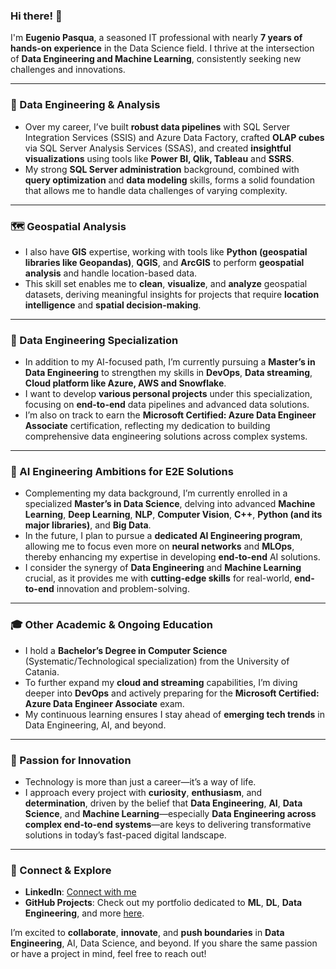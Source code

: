 ### Hi there! 👋

I'm **Eugenio Pasqua**, a seasoned IT professional with nearly **7 years of hands-on experience** in the Data Science field. I thrive at the intersection of **Data Engineering and Machine Learning**, consistently seeking new challenges and innovations.

---

### 🔧 Data Engineering & Analysis
- Over my career, I’ve built **robust data pipelines** with SQL Server Integration Services (SSIS) and Azure Data Factory, crafted **OLAP cubes** via SQL Server Analysis Services (SSAS), and created **insightful visualizations** using tools like **Power BI, Qlik, Tableau** and **SSRS**.  
- My strong **SQL Server administration** background, combined with **query optimization** and **data modeling** skills, forms a solid foundation that allows me to handle data challenges of varying complexity.

---

### 🗺️ Geospatial Analysis
- I also have **GIS** expertise, working with tools like **Python (geospatial libraries like Geopandas)**, **QGIS**, and **ArcGIS** to perform **geospatial analysis** and handle location-based data.  
- This skill set enables me to **clean**, **visualize**, and **analyze** geospatial datasets, deriving meaningful insights for projects that require **location intelligence** and **spatial decision-making**.

---

### 📌 Data Engineering Specialization
- In addition to my AI-focused path, I’m currently pursuing a **Master’s in Data Engineering** to strengthen my skills in **DevOps**, **Data streaming**, **Cloud platform like Azure, AWS and Snowflake**.  
- I want to develop **various personal projects** under this specialization, focusing on **end-to-end** data pipelines and advanced data solutions.  
- I’m also on track to earn the **Microsoft Certified: Azure Data Engineer Associate** certification, reflecting my dedication to building comprehensive data engineering solutions across complex systems.

---

### 🤖 AI Engineering Ambitions for E2E Solutions
- Complementing my data background, I’m currently enrolled in a specialized **Master’s in Data Science**, delving into advanced **Machine Learning**, **Deep Learning**, **NLP**, **Computer Vision**, **C++**, **Python (and its major libraries)**, and **Big Data**.  
- In the future, I plan to pursue a **dedicated AI Engineering program**, allowing me to focus even more on **neural networks** and **MLOps**, thereby enhancing my expertise in developing **end-to-end** AI solutions.  
- I consider the synergy of **Data Engineering** and **Machine Learning** crucial, as it provides me with **cutting-edge skills** for real-world, **end-to-end** innovation and problem-solving.


---

### 🎓 Other Academic & Ongoing Education
- I hold a **Bachelor’s Degree in Computer Science** (Systematic/Technological specialization) from the University of Catania.  
- To further expand my **cloud and streaming** capabilities, I’m diving deeper into **DevOps** and actively preparing for the **Microsoft Certified: Azure Data Engineer Associate** exam.  
- My continuous learning ensures I stay ahead of **emerging tech trends** in Data Engineering, AI, and beyond.

---

### 🚀 Passion for Innovation
- Technology is more than just a career—it’s a way of life.  
- I approach every project with **curiosity**, **enthusiasm**, and **determination**, driven by the belief that **Data Engineering**, **AI**, **Data Science**, and **Machine Learning**—especially **Data Engineering across complex end-to-end systems**—are keys to delivering transformative solutions in today’s fast-paced digital landscape.

---


### 🤝 Connect & Explore
- **LinkedIn**: [Connect with me](https://www.linkedin.com/in/genxdata58296/)  
- **GitHub Projects**: Check out my portfolio dedicated to **ML**, **DL**, **Data Engineering**, and more [here](https://github.com/sylver86?tab=repositories).

I’m excited to **collaborate**, **innovate**, and **push boundaries** in **Data Engineering**, AI, Data Science, and beyond. If you share the same passion or have a project in mind, feel free to reach out!
